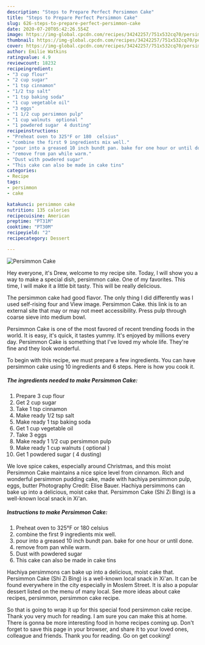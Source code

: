 ```yaml
---
description: "Steps to Prepare Perfect Persimmon Cake"
title: "Steps to Prepare Perfect Persimmon Cake"
slug: 626-steps-to-prepare-perfect-persimmon-cake
date: 2020-07-20T05:42:26.554Z
image: https://img-global.cpcdn.com/recipes/34242257/751x532cq70/persimmon-cake-recipe-main-photo.jpg
thumbnail: https://img-global.cpcdn.com/recipes/34242257/751x532cq70/persimmon-cake-recipe-main-photo.jpg
cover: https://img-global.cpcdn.com/recipes/34242257/751x532cq70/persimmon-cake-recipe-main-photo.jpg
author: Emilie Watkins
ratingvalue: 4.9
reviewcount: 18232
recipeingredient:
- "3 cup flour"
- "2 cup sugar"
- "1 tsp cinnamon"
- "1/2 tsp salt"
- "1 tsp baking soda"
- "1 cup vegetable oil"
- "3 eggs"
- "1 1/2 cup persimmon pulp"
- "1 cup walnuts  optional "
- "1 powdered sugar  4 dusting"
recipeinstructions:
- "Preheat oven to 325°F or 180  celsius"
- "combine the first 9 ingredients mix well."
- "pour into a greased 10 inch bundt pan. bake for one hour or until done."
- "remove from pan while warm."
- "Dust with powdered sugar"
- "This cake can also be made in cake tins"
categories:
- Recipe
tags:
- persimmon
- cake

katakunci: persimmon cake 
nutrition: 135 calories
recipecuisine: American
preptime: "PT31M"
cooktime: "PT30M"
recipeyield: "2"
recipecategory: Dessert

---
```



![Persimmon Cake](https://img-global.cpcdn.com/recipes/34242257/751x532cq70/persimmon-cake-recipe-main-photo.jpg)

Hey everyone, it's Drew, welcome to my recipe site. Today, I will show you a way to make a special dish, persimmon cake. One of my favorites. This time, I will make it a little bit tasty. This will be really delicious.

The persimmon cake had good flavor. The only thing I did differently was I used self-rising four and View image. Persimmon Cake. this link is to an external site that may or may not meet accessibility. Press pulp through coarse sieve into medium bowl.

Persimmon Cake is one of the most favored of recent trending foods in the world. It is easy, it's quick, it tastes yummy. It's enjoyed by millions every day. Persimmon Cake is something that I've loved my whole life. They're fine and they look wonderful.


To begin with this recipe, we must prepare a few ingredients. You can have persimmon cake using 10 ingredients and 6 steps. Here is how you cook it.

<!--inarticleads1-->

##### The ingredients needed to make Persimmon Cake:

1. Prepare 3 cup flour
1. Get 2 cup sugar
1. Take 1 tsp cinnamon
1. Make ready 1/2 tsp salt
1. Make ready 1 tsp baking soda
1. Get 1 cup vegetable oil
1. Take 3 eggs
1. Make ready 1 1/2 cup persimmon pulp
1. Make ready 1 cup walnuts ( optional )
1. Get 1 powdered sugar ( 4 dusting)


We love spice cakes, especially around Christmas, and this moist Persimmon Cake maintains a nice spice level from cinnamon. Rich and wonderful persimmon pudding cake, made with hachiya persimmon pulp, eggs, butter Photography Credit: Elise Bauer. Hachiya persimmons can bake up into a delicious, moist cake that. Persimmon Cake (Shi Zi Bing) is a well-known local snack in Xi&#39;an. 

<!--inarticleads2-->

##### Instructions to make Persimmon Cake:

1. Preheat oven to 325°F or 180  celsius
1. combine the first 9 ingredients mix well.
1. pour into a greased 10 inch bundt pan. bake for one hour or until done.
1. remove from pan while warm.
1. Dust with powdered sugar
1. This cake can also be made in cake tins


Hachiya persimmons can bake up into a delicious, moist cake that. Persimmon Cake (Shi Zi Bing) is a well-known local snack in Xi&#39;an. It can be found everywhere in the city especially in Moslem Street. It is also a popular dessert listed on the menu of many local. See more ideas about cake recipes, persimmon, persimmon cake recipe. 

So that is going to wrap it up for this special food persimmon cake recipe. Thank you very much for reading. I am sure you can make this at home. There is gonna be more interesting food in home recipes coming up. Don't forget to save this page in your browser, and share it to your loved ones, colleague and friends. Thank you for reading. Go on get cooking!
